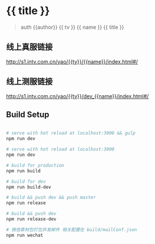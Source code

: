 # {{ title }}
> auth {{author}}
> {{ tv }} {{ name }} {{ title }}

## 线上真服链接
http://s1.intv.com.cn/yao/{{tv}}/{{name}}/index.html#/

## 线上测服链接
http://s1.intv.com.cn/yao/{{tv}}/dev_{{name}}/index.html#/

## Build Setup

``` bash

# serve with hot reload at localhost:3000 && gulp
npm run dev

# serve with hot reload at localhost:3000
npm run dev

# build for production
npm run build

# build for dev
npm run build-dev

# build && push dev && push master
npm run release

# build && push dev
npm run release-dev

# 微信素材包打包并发邮件 相关配置在 build/mailConf.json
npm run wechat

```
